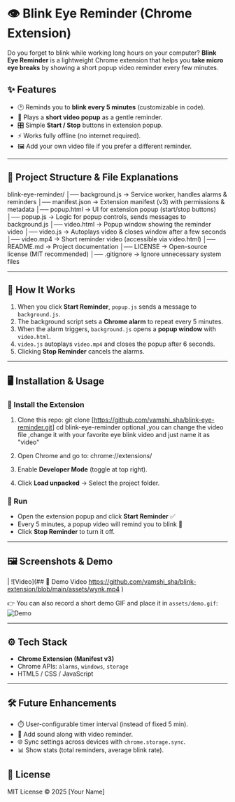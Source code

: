 # 👁️ Blink Eye Reminder (Chrome Extension)

Do you forget to blink while working long hours on your computer?
**Blink Eye Reminder** is a lightweight Chrome extension that helps you **take micro eye breaks** by showing a short popup video reminder every few minutes.

## ✨ Features

* 🕐 Reminds you to **blink every 5 minutes** (customizable in code).
* 🎥 Plays a **short video popup** as a gentle reminder.
* 🎛️ Simple **Start / Stop** buttons in extension popup.
* ⚡ Works fully offline (no internet required).
* 🖼️ Add your own video file if you prefer a different reminder.

---

## 📂 Project Structure & File Explanations

blink-eye-reminder/
│── background.js   → Service worker, handles alarms & reminders
│── manifest.json   → Extension manifest (v3) with permissions & metadata
│── popup.html      → UI for extension popup (start/stop buttons)
│── popup.js        → Logic for popup controls, sends messages to background.js
│── video.html      → Popup window showing the reminder video
│── video.js        → Autoplays video & closes window after a few seconds
│── video.mp4       → Short reminder video (accessible via video.html)
│── README.md       → Project documentation
│── LICENSE         → Open-source license (MIT recommended)
│── .gitignore      → Ignore unnecessary system files

---

## 🚀 How It Works

1. When you click **Start Reminder**, `popup.js` sends a message to `background.js`.
2. The background script sets a **Chrome alarm** to repeat every 5 minutes.
3. When the alarm triggers, `background.js` opens a **popup window** with `video.html`.
4. `video.js` autoplays `video.mp4` and closes the popup after 6 seconds.
5. Clicking **Stop Reminder** cancels the alarms.

---

## 🖥️ Installation & Usage

### 🔹 Install the Extension

1. Clone this repo:
   git clone [https://github.com/vamshi_sha/blink-eye-reminder.git]
   cd blink-eye-reminder
optional ,you can change the video file ,change it with your favorite eye blink video and just name it as "video"
2. Open Chrome and go to:
   chrome://extensions/

3. Enable **Developer Mode** (toggle at top right).

4. Click **Load unpacked** → Select the project folder.

### 🔹 Run

* Open the extension popup and click **Start Reminder** ✅
* Every 5 minutes, a popup video will remind you to blink 👀
* Click **Stop Reminder** to turn it off.

---

## 🖼️ Screenshots & Demo
| ![Video](## 🎥 Demo Video
https://github.com/vamshi_sha/blink-extension/blob/main/assets/wynk.mp4
) 

👉 You can also record a short demo GIF and place it in `assets/demo.gif`:
![Demo](assets/demo.gif)

---

## ⚙️ Tech Stack

* **Chrome Extension (Manifest v3)**
* Chrome APIs: `alarms`, `windows`, `storage`
* HTML5 / CSS / JavaScript

---

## 🛠️ Future Enhancements

* ⏱️ User-configurable timer interval (instead of fixed 5 min).
* 🎵 Add sound along with video reminder.
* 🌐 Sync settings across devices with `chrome.storage.sync`.
* 📊 Show stats (total reminders, average blink rate).

## 📝 License

MIT License © 2025 \[Your Name]

